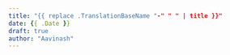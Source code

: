 ```yaml
---
title: "{{ replace .TranslationBaseName "-" " " | title }}"
date: {{ .Date }}
draft: true
author: "Aavinash"
---
```


